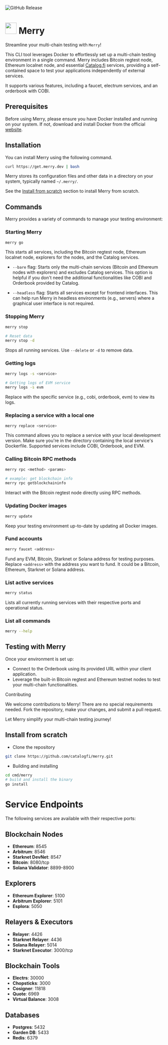 ![GitHub Release](https://img.shields.io/github/v/release/catalogfi/merry)

<h1> <img height="36px" src="./logo.png">  <span>Merry</span> </h1>

Streamline your multi-chain testing with `Merry`!

This CLI tool leverages Docker to effortlessly set up a multi-chain testing environment in a single command. Merry includes Bitcoin regtest node, Ethereum localnet node, and essential [Catalog.fi](https://www.catalog.fi/) services, providing a self-contained space to test your applications independently of external services.

It supports various features, including a faucet, electrum services, and an orderbook with COBI.

## Prerequisites

Before using Merry, please ensure you have Docker installed and running on your system. If not, download and install Docker from the official [website](https://www.docker.com).

## Installation

You can install Merry using the following command.

```bash
curl https://get.merry.dev | bash
```

Merry stores its configuration files and other data in a directory on your system, typically named `~/.merry/`.

See the [Install from scratch](#install-from-scratch) section to install Merry from scratch.

## Commands

Merry provides a variety of commands to manage your testing environment:

### Starting Merry

```bash
merry go
```

This starts all services, including the Bitcoin regtest node, Ethereum localnet node, explorers for the nodes, and the Catalog services.

- `--bare` flag: Starts only the multi-chain services (Bitcoin and Ethereum nodes with explorers) and excludes Catalog services. This option is helpful if you don't need the additional functionalities like COBI and Orderbook provided by Catalog.

- `--headless` flag: Starts all services except for frontend interfaces. This can help run Merry in headless environments (e.g., servers) where a graphical user interface is not required.

### Stopping Merry

```bash
merry stop

# Reset data
merry stop -d
```

Stops all running services. Use `--delete` or `-d` to remove data.

### Getting logs

```bash
merry logs -s <service>

# Getting logs of EVM service
merry logs -s evm
```

Replace <service> with the specific service (e.g., cobi, orderbook, evm) to view its logs.

### Replacing a service with a local one

```bash
merry replace <service>
```

This command allows you to replace a service with your local development version. Make sure you're in the directory containing the local service's Dockerfile. Supported services include COBI, Orderbook, and EVM.

### Calling Bitcoin RPC methods

```bash
merry rpc <method> <params>

# example: get blockchain info
merry rpc getblockchaininfo
```

Interact with the Bitcoin regtest node directly using RPC methods.

### Updating Docker images

```bash
merry update
```

Keep your testing environment up-to-date by updating all Docker images.

### Fund accounts

```bash
merry faucet <address>
```

Fund any EVM, Bitcoin, Starknet or Solana address for testing purposes. Replace `<address>` with the address you want to fund. It could be a Bitcoin, Ethereum, Starknet or Solana address.

### List active services

```bash
merry status
```

Lists all currently running services with their respective ports and operational status.

### List all commands

```bash
merry --help
```

## Testing with Merry

Once your environment is set up:

- Connect to the Orderbook using its provided URL within your client application.
- Leverage the built-in Bitcoin regtest and Ethereum testnet nodes to test your multi-chain functionalities.

Contributing

We welcome contributions to Merry! There are no special requirements needed. Fork the repository, make your changes, and submit a pull request.

Let Merry simplify your multi-chain testing journey!

## Install from scratch

- Clone the repository

```bash
git clone https://github.com/catalogfi/merry.git
```

- Building and installing

```bash
cd cmd/merry
# build and install the binary
go install
```

# Service Endpoints

The following services are available with their respective ports:

## Blockchain Nodes
- **Ethereum**: 8545
- **Arbitrum**: 8546
- **Starknet DevNet**: 8547
- **Bitcoin**: 8080/tcp
- **Solana Validator**: 8899-8900

## Explorers
- **Ethereum Explorer**: 5100
- **Arbitrum Explorer**: 5101
- **Esplora**: 5050

## Relayers & Executors
- **Relayer**: 4426
- **Starknet Relayer**: 4436
- **Solana Relayer**: 5014
- **Starknet Executor**: 3000/tcp

## Blockchain Tools
- **Electrs**: 30000
- **Chopsticks**: 3000
- **Cosigner**: 11818
- **Quote**: 6969
- **Virtual Balance**: 3008

## Databases
- **Postgres**: 5432
- **Garden DB**: 5433
- **Redis**: 6379